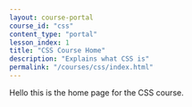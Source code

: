 ```yaml
---
layout: course-portal
course_id: "css"
content_type: "portal"
lesson_index: 1
title: "CSS Course Home"
description: "Explains what CSS is"
permalink: "/courses/css/index.html"
---
```


Hello this is the home page for the CSS course.